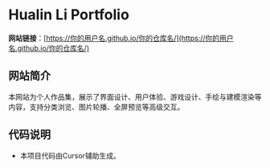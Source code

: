 # Hualin Li Portfolio

**网站链接**：[https://你的用户名.github.io/你的仓库名/](https://你的用户名.github.io/你的仓库名/)

## 网站简介
本网站为个人作品集，展示了界面设计、用户体验、游戏设计、手绘与建模渲染等内容，支持分类浏览、图片轮播、全屏预览等高级交互。

## 代码说明
- 本项目代码由Cursor辅助生成。